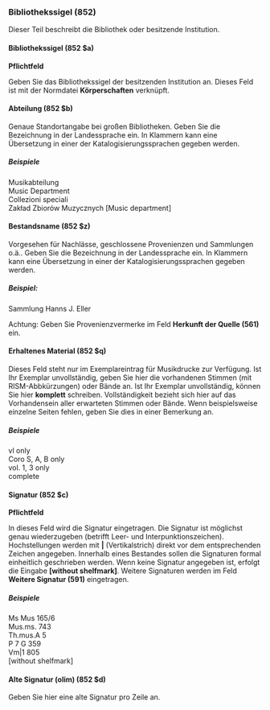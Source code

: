 ### Bibliothekssigel (852)

Dieser Teil beschreibt die Bibliothek oder besitzende Institution.

#### Bibliothekssigel (852 $a)   

**Pflichtfeld**

Geben Sie das Bibliothekssigel der besitzenden Institution an. Dieses Feld ist mit der Normdatei **Körperschaften** verknüpft.

#### Abteilung (852 $b)

Genaue Standortangabe bei großen Bibliotheken. Geben Sie die Bezeichnung in der Landessprache ein. In Klammern kann eine Übersetzung in einer der Katalogisierungssprachen gegeben werden.

##### Beispiele  
Musikabteilung  
 Music Department   
Collezioni speciali  
Zakład Zbiorów Muzycznych [Music department]

#### Bestandsname (852 $z)

Vorgesehen für Nachlässe, geschlossene Provenienzen und Sammlungen o.ä.. Geben Sie die Bezeichnung in der Landessprache ein. In Klammern kann eine Übersetzung in einer der Katalogisierungssprachen gegeben werden.

##### Beispiel:  
Sammlung Hanns J. Eller

Achtung: Geben Sie Provenienzvermerke im Feld **Herkunft der Quelle (561)** ein.

#### Erhaltenes Material (852 $q)

Dieses Feld steht nur im Exemplareintrag für Musikdrucke zur Verfügung. Ist Ihr Exemplar unvollständig, geben Sie hier die vorhandenen Stimmen (mit RISM-Abbkürzungen) oder Bände an. Ist Ihr Exemplar unvollständig, können Sie hier **komplett** schreiben. Vollständigkeit bezieht sich hier auf das Vorhandensein aller erwarteten Stimmen oder Bände. Wenn beispielsweise einzelne Seiten fehlen, geben Sie dies in einer Bemerkung an.

##### Beispiele  
vl only  
Coro S, A, B only  
vol. 1, 3 only  
complete

#### Signatur (852 $c)
**Pflichtfeld**  

In dieses Feld wird die Signatur eingetragen. Die Signatur ist möglichst genau wiederzugeben (betrifft Leer- und Interpunktionszeichen). Hochstellungen werden mit **|** (Vertikalstrich) direkt vor dem entsprechenden Zeichen angegeben. Innerhalb eines Bestandes sollen die Signaturen formal einheitlich geschrieben werden. Wenn keine Signatur angegeben ist, erfolgt die Eingabe **[without shelfmark]**. Weitere Signaturen werden im Feld **Weitere Signatur (591)** eingetragen.

##### Beispiele  
Ms Mus 165/6  
Mus.ms. 743  
Th.mus.A 5  
P 7 G 359  
Vm|1 805  
[without shelfmark]

#### Alte Signatur (olim) (852 $d)

Geben Sie hier eine alte Signatur pro Zeile an.

